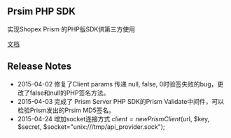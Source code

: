 ## Prsim PHP SDK ##
实现Shopex Prism 的PHP版SDK供第三方使用

[文档](wiki/index.md)

## Release Notes ##
- 2015-04-02 修复了Client params 传递 null, false, 0时验签失败的bug，更改了false和null的PHP签名方法。
- 2015-04-03 完成了 Prism Server PHP SDK的Prism Validate中间件，可以检验Prism发出的Prsim MD5签名。
- 2015-04-24 增加socket连接方式 $client = new PrismClient($url, $key, $secret, $socket="unix:///tmp/api_provider.sock");
